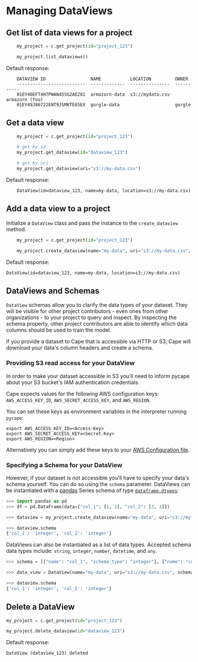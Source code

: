# Managing DataViews

## Get list of data views for a project

```python
    my_project = c.get_project(id="project_123")

    my_project.list_dataviews()
```

Default response:

```shell
    DATAVIEW ID                 NAME           LOCATION         OWNER
    --------------------------  -------------  ---------------  -----------
    01EY48EFT4H7PWAN45SG2AEZ81  armazorn-data  s3://mydata.csv  armazorn (You)
    01EY49J86722ENT9JSMKTE65EX  gorgle-data                     gorgle 
```

## Get a data view

```python
    my_project = c.get_project(id="project_123")

    # get by id
    my_project.get_dataview(id="dataview_123")

    # get by uri
    my_project.get_dataview(uri="s3://my-data.csv")
```

Default response:

```shell
    DataView(id=dataview_123, name=my-data, location=s3://my-data.csv)
```

## Add a data view to a project

Initialize a `DataView` class and pass the instance to the `create_dataview` method.

```python
    my_project = c.get_project(id="project_123")

    my_project.create_dataview(name="my-data", uri="s3://my-data.csv", owner_label="my-org")
```

Default response:

```shell
DataView(id=dataview_123, name=my-data, location=s3://my-data.csv)
```

## DataViews and Schemas

`DataView` schemas allow you to clarify the data types of your dataset. They will be visible for other project contributors - even ones from other organizations - to your project to query and inspect. By inspecting the schema property, other project contributors are able to identify which data columns should be used to train the model. 

If you provide a dataset to Cape that is accessible via HTTP or S3, Cape will download your data's column headers and create a schema. 

### Providing S3 read access for your DataView
In order to make your dataset accessible in S3 you'll need to inform pycape about your S3 bucket's IAM authentication credentials. 

Cape expects values for the following AWS configuration keys: `AWS_ACCESS_KEY_ID`, `AWS_SECRET_ACCESS_KEY`, and `AWS_REGION`. 

You can set these keys as environment variables in the interpreter running `pycape`:
```shell
export AWS_ACCESS_KEY_ID=<Access-Key>
export AWS_SECRET_ACCESS_KEY=<Secret-Key>
export AWS_REGION=<Region>
```

Alternatively you can simply add these keys to your [AWS Configuration file](https://boto3.amazonaws.com/v1/documentation/api/latest/guide/quickstart.html#configuration).

### Specifying a Schema for your DataView

However, if your dataset is not accessible you'll have to specify your data's schema yourself. You can do so using the `schema` parameter. DataViews can be instantiated with a [pandas](https://pandas.pydata.org/pandas-docs/stable/index.html) Series schema of type [`dataframe.dtypes`](https://pandas.pydata.org/pandas-docs/stable/reference/api/pandas.DataFrame.dtypes.html):

```python
>>> import pandas as pd
>>> df = pd.DataFrame(data={"col_1": [1, 2], "col_2": [3, 4]})

>>> dataview = my_project.create_dataview(name="my-data", uri="s3://my-data.csv", owner_label="my-org", schema=df.dtypes)

>>> dataview.schema
{'col_1': 'integer', 'col_2': 'integer'}
```

DataViews can also be instantiated as a list of data types. Accepted schema data types include: `string`, `integer`, `number`, `datetime`, and `any`.

```python
>>> schema = [{"name": "col_1", "schema_type": "integer"}, {"name": "col_2", "schema_type": "integer"}]

>>> data_view = DataView(name="my-data", uri="s3://my-data.csv", schema=schema)

>>> dataview.schema
{'col_1': 'integer', 'col_2': 'integer'}
```

## Delete a DataView

```python
my_project = c.get_project(id="project_123")

my_project.delete_dataview(id="dataview_123")
```

Default response:

```shell
DataView (dataview_123) deleted
```


